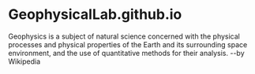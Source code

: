 # GeophysicalLab.github.io
Geophysics is a subject of natural science concerned with the physical processes and physical properties of the Earth and its surrounding space environment, and the use of quantitative methods for their analysis.   --by Wikipedia
